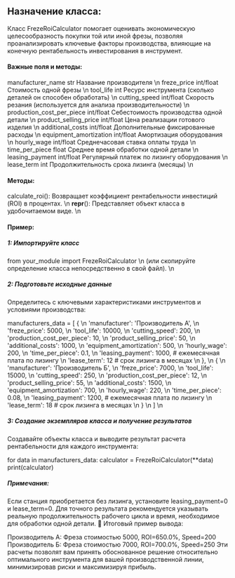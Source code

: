## Назначение класса:
Класс FrezeRoiCalculator помогает оценивать экономическую целесообразность покупки той или иной фрезы, позволяя проанализировать ключевые факторы производства, влияющие на конечную рентабельность инвестирования в инструмент.

#### Важные поля и методы:
manufacturer_name	str	Название производителя  \n 
freze_price	int/float	Стоимость одной фрезы  \n 
tool_life	int	Ресурс инструмента (сколько деталей он способен обработать) \n 
cutting_speed	int/float	Скорость резания (используется для анализа производительности) \n 
production_cost_per_piece	int/float	Себестоимость производства одной детали \n 
product_selling_price	int/float	Цена реализации готового изделия \n 
additional_costs	int/float	Дополнительные фиксированные расходы \n 
equipment_amortization	int/float	Амортизация оборудования \n 
hourly_wage	int/float	Среднечасовая ставка оплаты труда \n 
time_per_piece	float	Среднее время обработки одной детали \n 
leasing_payment	int/float	Регулярный платеж по лизингу оборудования \n 
lease_term	int	Продолжительность срока лизинга (месяцы) \n 

#### Методы:
calculate_roi(): Возвращает коэффициент рентабельности инвестиций (ROI) в процентах. \n
__repr__(): Представляет объект класса в удобочитаемом виде. \n
#### Пример:
##### 1: Импортируйте класс 

from your_module import FrezeRoiCalculator \n
(или скопируйте определение класса непосредственно в свой файл). \n

##### 2: Подготовьте исходные данные
Определитесь с ключевыми характеристиками инструментов и условиями производства:


manufacturers_data = [
    { \n
        'manufacturer': 'Производитель А', \n
        'freze_price': 5000, \n
        'tool_life': 10000, \n 
        'cutting_speed': 200, \n
        'production_cost_per_piece': 10, \n
        'product_selling_price': 50, \n
        'additional_costs': 1000, \n
        'equipment_amortization': 500, \n
        'hourly_wage': 200, \n
        'time_per_piece': 0.1, \n
        'leasing_payment': 1000,  # ежемесячная плата по лизингу \n
        'lease_term': 12          # срок лизинга в месяцах \n
    }, \n
    { \n
        'manufacturer': 'Производитель Б', \n
        'freze_price': 7000, \n
        'tool_life': 15000, \n
        'cutting_speed': 250, \n
        'production_cost_per_piece': 12, \n
        'product_selling_price': 55, \n
        'additional_costs': 1500, \n
        'equipment_amortization': 700, \n
        'hourly_wage': 220, \n
        'time_per_piece': 0.08, \n
        'leasing_payment': 1200,  # ежемесячная плата по лизингу \n
        'lease_term': 18          # срок лизинга в месяцах \n
    } \n
] \n
##### 3: Создание экземпляров класса и получение результатов
Создавайте объекты класса и выводите результат расчета рентабельности для каждого инструмента:


for data in manufacturers_data:
    calculator = FrezeRoiCalculator(**data)
    print(calculator)
##### Примечания:
Если станция приобретается без лизинга, установите leasing_payment=0 и lease_term=0.
Для точного результата рекомендуется указывать реальную продолжительность рабочего цикла и время, необходимое для обработки одной детали.
🎯 Итоговый пример вывода:

Производитель А: Фреза стоимостью 5000, ROI=650.0%, Speed=200
Производитель Б: Фреза стоимостью 7000, ROI=700.0%, Speed=250
Эти расчеты позволят вам принять обоснованное решение относительно оптимального инструмента для вашей производственной линии, минимизировав риски и максимизируя прибыль.
